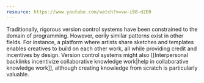 ```yaml
---
resource: https://www.youtube.com/watch?v=vw-i98-d2E0
---
```


Traditionally, rigorous version control systems have been constrained to the domain of programming. However, eerily similar patterns exist in other fields. For instance, a platform where artists share sketches and templates enables creatives to build on each other work, all while providing credit and incentives by design. Version control systems might also [[Interpersonal backlinks incentivize collaborative knowledge work|help in collaborative knowledge work]], although creating knowledge from scratch is particularly valuable.